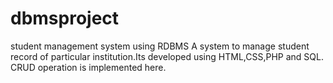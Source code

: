 # dbmsproject
student management system using RDBMS
A system to manage student record of particular institution.Its developed using HTML,CSS,PHP and SQL.
CRUD operation is implemented here.
